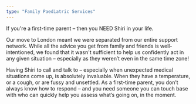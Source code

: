 ```yaml
---
type: "Family Paediatric Services"
---
```


If you're a first-time parent – then you NEED Shiri in your life.

Our move to London meant we were separated from our entire support network. While all the advice you get from family and friends is well-intentioned, we found that it wasn't sufficient to help us confidently act in any given situation – especially as they weren’t even in the same time zone!


Having Shiri to call and talk to – especially when unexpected medical situations come up, is absolutely invaluable. When they have a temperature, or a cough, or are fussy and unsettled. As a first-time parent, you don’t always know how to respond – and you need someone you can touch base with who can quickly help you assess what’s going on, in the moment.